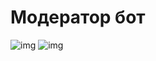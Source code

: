 # Модератор бот

![img](https://img.shields.io/pypi/v/aiogram?label=aiogram)
![img](https://img.shields.io/github/stars/1?style=social)